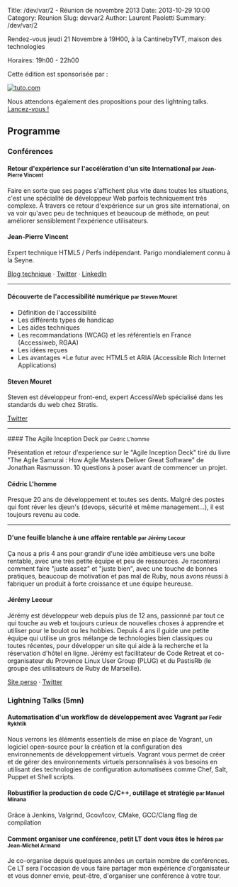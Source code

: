 Title: /dev/var/2 - Réunion de novembre 2013
Date: 2013-10-29 10:00
Category: Reunion
Slug: devvar2
Author: Laurent Paoletti
Summary: /dev/var/2


Rendez-vous jeudi 21 Novembre à 19H00, à la CantinebyTVT, maison des technologies

Horaires: 19h00 - 22h00

Cette édition est sponsorisée par :

[![tuto.com](/static/images/devvar2/tuto.jpg)](http://fr.tuto.com)


Nous attendons également des propositions pour des lightning talks. [Lancez-vous !](/pages/participer.html)

## Programme

### Conférences

#### Retour d'expérience sur l'accélération d'un site International <small>par Jean-Pierre Vincent</small>

Faire en sorte que ses pages s'affichent plus vite dans toutes les situations, c'est une spécialité de développeur Web parfois techniquement très complexe.
À travers ce retour d'expérience sur un gros site international, on va voir qu'avec peu de techniques et beaucoup de méthode, on peut améliorer sensiblement l'expérience utilisateurs.

<h4 class='subheader'>Jean-Pierre Vincent</h4>

Expert technique HTML5 / Perfs indépendant. Parigo mondialement connu à la Seyne.

[Blog technique](http://braincracking.org) · [Twitter](https://twitter.com/theystolemynick) ·  [LinkedIn](http://fr.linkedin.com/in/jeanpierrevincent)

<hr>

#### Découverte de l'accessibilité numérique  <small>par Steven Mouret</small>

* Définition de l'accessibilité
* Les différents types de handicap
* Les aides techniques
* Les recommandations (WCAG) et les référentiels en France (Accessiweb, RGAA)
* Les idées reçues
* Les avantages
*Le futur avec HTML5 et ARIA (Accessible Rich Internet Applications)
<h4 class='subheader'>Steven Mouret</h4>

Steven est développeur front-end, expert AccessiWeb spécialisé dans les
standards du web chez Stratis.

[Twitter](https://twitter.com/StevenMouret)

<hr>
#### The Agile Inception Deck <small>par Cedric L'homme</small>

Présentation et retour d'experience sur le "Agile Inception Deck" tiré du livre "The Agile Samurai : How Agile Masters Deliver Great Software" de Jonathan Rasmusson.
10 questions à poser avant de commencer un projet.

<h4 class='subheader'>Cédric L'homme</h4>

Presque 20 ans de développement et toutes ses dents. Malgré des postes qui font réver les djeun's (devops, sécurité et même management...), il est toujours revenu au code.
<hr>


#### D'une feuille blanche à une affaire rentable <small>par Jérémy Lecour</small>

Ça nous a pris 4 ans pour grandir d'une idée ambitieuse vers une boîte
rentable, avec une très petite équipe et peu de ressources. Je
raconterai comment faire "juste assez" et "juste bien", avec une
touche de bonnes pratiques, beaucoup de motivation et pas mal de Ruby,
nous avons réussi à fabriquer un produit à forte croissance et une
équipe heureuse.
<h4 class='subheader'>Jérémy Lecour</h4>

Jérémy est développeur web depuis plus de 12 ans, passionné par tout
ce qui touche au web et toujours curieux de nouvelles choses à
apprendre et utiliser pour le boulot ou les hobbies. Depuis 4 ans il
guide une petite équipe qui utilise un gros mélange de technologies
bien classiques ou toutes récentes, pour développer un site qui aide à
la recherche et la réservation d'hôtel en ligne. Jérémy est
facilitateur de Code Retreat et co-organisateur du Provence Linux User
Group (PLUG) et du PastisRb (le groupe des utilisateurs de Ruby de
Marseille).

[Site perso](http://jeremy.wordpress.com) · [Twitter](http://twitter.com/jlecour)

### Lightning Talks (5mn)

#### Automatisation d'un workflow de développement avec Vagrant <small>par Fedir Rykhtik</small>
Nous verrons les éléments essentiels de mise en place de Vagrant,
un logiciel open-source pour la création et la configuration des environnements de développement virtuels. Vagrant vous permet de créer et de gérer des environnements virtuels personnalisés à vos besoins en utilisant des technologies de configuration automatisées comme Chef, Salt, Puppet et Shell scripts.

#### Robustifier la production de code C/C++, outillage et stratégie <small>par Manuel Minana</small>
Grâce à Jenkins, Valgrind, Gcov/lcov, CMake, GCC/Clang flag de compilation


####  Comment organiser une conférence, petit LT dont vous êtes le héros <small>par Jean-Michel Armand</small>

Je co-organise depuis quelques années un certain nombre de conférences.
Ce LT sera l'occasion de vous faire partager mon expérience d'organisateur et vous donner envie, peut-être, d'organiser une
conférence à votre tour.